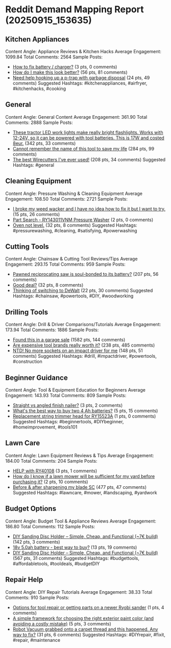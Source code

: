 # Reddit Demand Mapping Report (20250915_153635)

## Kitchen Appliances
Content Angle: Appliance Reviews & Kitchen Hacks
Average Engagement: 1099.84
Total Comments: 2564
Sample Posts:
- [How to fix battery / charger?](https://reddit.com/r/ryobi/comments/1ngq508/how_to_fix_battery_charger/) (3 pts, 0 comments)
- [How do I make this look better?](https://reddit.com/r/DIY/comments/1ndtte7/how_do_i_make_this_look_better/) (56 pts, 81 comments)
- [Need help hooking up a p-trap with garbage disposal](https://reddit.com/r/DIY/comments/1nd599b/need_help_hooking_up_a_ptrap_with_garbage_disposal/) (24 pts, 49 comments)
Suggested Hashtags: #kitchenappliances, #airfryer, #kitchenhacks, #cooking

## General
Content Angle: General Content
Average Engagement: 361.90
Total Comments: 2888
Sample Posts:
- [These tractor LED work lights make really bright flashlights. Works with 12-24V, so it can be powered with tool batteries. This is 17W and costed 8eur.](https://reddit.com/r/Tools/comments/1nfacps/these_tractor_led_work_lights_make_really_bright/) (342 pts, 33 comments)
- [Cannot remember the name of this tool to save my life](https://reddit.com/r/Tools/comments/1ndfftr/cannot_remember_the_name_of_this_tool_to_save_my/) (284 pts, 99 comments)
- [The best Wirecutters I've ever used!](https://reddit.com/r/Tools/comments/1ngdrg9/the_best_wirecutters_ive_ever_used/) (208 pts, 34 comments)
Suggested Hashtags: #general

## Cleaning Equipment
Content Angle: Pressure Washing & Cleaning Equipment
Average Engagement: 108.50
Total Comments: 2721
Sample Posts:
- [I broke my weed wacker and I have no idea how to fix it but I want to try.](https://reddit.com/r/Dewalt/comments/1nctwdb/i_broke_my_weed_wacker_and_i_have_no_idea_how_to/) (15 pts, 26 comments)
- [Part Search - RY143011VNM Pressure Washer](https://reddit.com/r/ryobi/comments/1nf25l9/part_search_ry143011vnm_pressure_washer/) (2 pts, 0 comments)
- [Oven not level.](https://reddit.com/r/DIY/comments/1necwvx/oven_not_level/) (32 pts, 8 comments)
Suggested Hashtags: #pressurewashing, #cleaning, #satisfying, #powerwashing

## Cutting Tools
Content Angle: Chainsaw & Cutting Tool Reviews/Tips
Average Engagement: 293.15
Total Comments: 959
Sample Posts:
- [Pawned reciprocating saw is soul-bonded to its battery?](https://reddit.com/r/Dewalt/comments/1ndnitn/pawned_reciprocating_saw_is_soulbonded_to_its/) (207 pts, 56 comments)
- [Good deal?](https://reddit.com/r/Dewalt/comments/1ndx5s8/good_deal/) (32 pts, 8 comments)
- [Thinking of switching to DeWalt](https://reddit.com/r/Dewalt/comments/1ngnosg/thinking_of_switching_to_dewalt/) (22 pts, 30 comments)
Suggested Hashtags: #chainsaw, #powertools, #DIY, #woodworking

## Drilling Tools
Content Angle: Drill & Driver Comparisons/Tutorials
Average Engagement: 173.94
Total Comments: 1886
Sample Posts:
- [Found this in a garage sale](https://reddit.com/r/Tools/comments/1ncrmt7/found_this_in_a_garage_sale/) (1582 pts, 144 comments)
- [Are expensive tool brands really worth it?](https://reddit.com/r/Tools/comments/1ncgskv/are_expensive_tool_brands_really_worth_it/) (238 pts, 485 comments)
- [NTD! No more sockets on an impact driver for me](https://reddit.com/r/Tools/comments/1ncezx1/ntd_no_more_sockets_on_an_impact_driver_for_me/) (148 pts, 51 comments)
Suggested Hashtags: #drill, #impactdriver, #powertools, #construction

## Beginner Guidance
Content Angle: Tool & Equipment Education for Beginners
Average Engagement: 143.93
Total Comments: 809
Sample Posts:
- [Straight vs angled finish nailer?](https://reddit.com/r/Makita/comments/1ndyrc3/straight_vs_angled_finish_nailer/) (3 pts, 2 comments)
- [What's the best way to buy two 4 Ah batteries?](https://reddit.com/r/ryobi/comments/1nfzm6p/whats_the_best_way_to_buy_two_4_ah_batteries/) (5 pts, 15 comments)
- [Replacement string trimmer head for RY15523A](https://reddit.com/r/ryobi/comments/1nf93lj/replacement_string_trimmer_head_for_ry15523a/) (1 pts, 0 comments)
Suggested Hashtags: #beginnertools, #DIYbeginner, #homeimprovement, #tools101

## Lawn Care
Content Angle: Lawn Equipment Reviews & Tips
Average Engagement: 184.00
Total Comments: 204
Sample Posts:
- [HELP with RY40108](https://reddit.com/r/ryobi/comments/1ndrgdu/help_with_ry40108/) (3 pts, 1 comments)
- [How do I know if a lawn mower will be sufficient for my yard before purchasing it?](https://reddit.com/r/ryobi/comments/1nhafb4/how_do_i_know_if_a_lawn_mower_will_be_sufficient/) (2 pts, 10 comments)
- [Before & after sharpening my blade SC](https://reddit.com/r/lawncare/comments/1nf0pjb/before_after_sharpening_my_blade_sc/) (477 pts, 47 comments)
Suggested Hashtags: #lawncare, #mower, #landscaping, #yardwork

## Budget Options
Content Angle: Budget Tool & Appliance Reviews
Average Engagement: 186.80
Total Comments: 112
Sample Posts:
- [DIY Sanding Disc Holder – Simple, Cheap, and Functional (~7€ build)](https://reddit.com/r/Tools/comments/1ndiw8e/diy_sanding_disc_holder_simple_cheap_and/) (142 pts, 3 comments)
- [18v 5.0ah battery - best way to buy?](https://reddit.com/r/Makita/comments/1nfg3xd/18v_50ah_battery_best_way_to_buy/) (13 pts, 19 comments)
- [DIY Sanding Disc Holder – Simple, Cheap, and Functional (~7€ build)](https://reddit.com/r/DIY/comments/1ndiohy/diy_sanding_disc_holder_simple_cheap_and/) (567 pts, 31 comments)
Suggested Hashtags: #budgettools, #affordabletools, #tooldeals, #budgetDIY

## Repair Help
Content Angle: DIY Repair Tutorials
Average Engagement: 38.33
Total Comments: 910
Sample Posts:
- [Options for tool repair or getting parts on a newer Ryobi sander](https://reddit.com/r/ryobi/comments/1ne939q/options_for_tool_repair_or_getting_parts_on_a/) (1 pts, 4 comments)
- [A simple framework for choosing the right exterior paint color (and avoiding a costly mistake)](https://reddit.com/r/HomeImprovement/comments/1ngv0vh/a_simple_framework_for_choosing_the_right/) (5 pts, 3 comments)
- [Robot Vacuum grabbed onto a carpet thread and this happened. Any way to fix?](https://reddit.com/r/fixit/comments/1nghxv1/robot_vacuum_grabbed_onto_a_carpet_thread_and/) (31 pts, 6 comments)
Suggested Hashtags: #DIYrepair, #fixit, #repair, #maintenance

